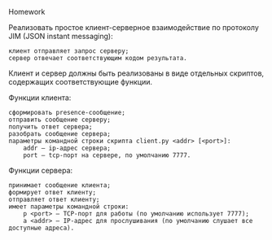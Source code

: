 Homework 

Реализовать простое клиент-серверное взаимодействие по протоколу JIM (JSON instant messaging):

    клиент отправляет запрос серверу;
    сервер отвечает соответствующим кодом результата.

Клиент и сервер должны быть реализованы в виде отдельных скриптов, содержащих соответствующие функции.

Функции клиента:

    сформировать presence-сообщение;
    отправить сообщение серверу;
    получить ответ сервера;
    разобрать сообщение сервера;
    параметры командной строки скрипта client.py <addr> [<port>]:
        addr — ip-адрес сервера;
        port — tcp-порт на сервере, по умолчанию 7777.

Функции сервера:

    принимает сообщение клиента;
    формирует ответ клиенту;
    отправляет ответ клиенту;
    имеет параметры командной строки:
        p <port> — TCP-порт для работы (по умолчанию использует 7777);
        a <addr> — IP-адрес для прослушивания (по умолчанию слушает все доступные адреса).

